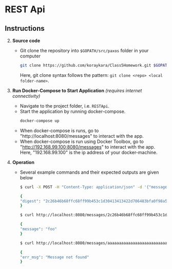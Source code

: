 # REST Api

## Instructions

2. **Source code**
    + Git clone the repository into `$GOPATH/src/paxos` folder in your computer
        ```bash
        git clone https://github.com/koraykara/Class5Homework.git $GOPATH/src/paxos
        ```
        Here, git clone syntax follows the pattern: `git clone <repo> <local folder-name>`.

3. **Run Docker-Compose to Start Application** *(requires internet connectivity)*
    + Navigate to the project folder, i.e. `RESTApi`.
    + Start the application by running docker-compose.
        ```bash
        docker-compose up
        ```
    + When docker-compose is runs, go to "http://localhost:8080/messages" to interact with the app.
    + When docker-compose is run using Docker Toolbox, go to "http://192.168.99.100:8080/messages" to interact with the app. Here, "192.168.99.100" is the ip address of your docker-machine.

4. **Operation**
    + Several example commands and their expected outputs are given below
        ```bash
        $ curl -X POST -H "Content-Type: application/json" -d '{"message": "foo"}' http://localhost:8080/messages

        {
        "digest": "2c26b46b68ffc68ff99b453c1d30413413422d706483bfa0f98a5e886266e7ae"
        }
        ```
        ```bash
        $ curl http://localhost:8080/messages/2c26b46b68ffc68ff99b453c1d30413413422d706483bfa0f98a5e886266e7ae

        {
        "message": "foo"
        }
        ```
        ```bash
        $ curl http://localhost:8080/messages/aaaaaaaaaaaaaaaaaaaaaaaaaaaaaaaaaaaaaaaaaaaaaaaaaaaaaaaaaaaaaaaa

        {
        "err_msg": "Message not found"
        }
        ```

